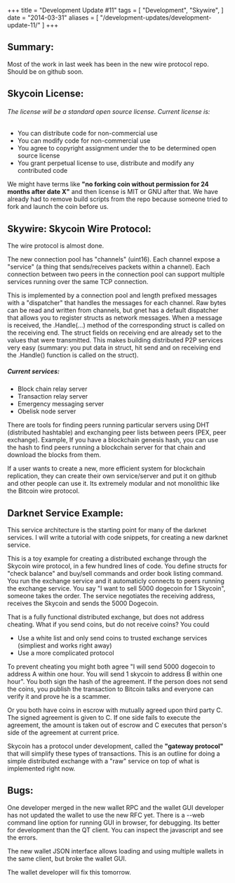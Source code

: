 +++
title = "Development Update #11"
tags = [
    "Development",
    "Skywire",
]
date = "2014-03-31"
aliases = [
	"/development-updates/development-update-11/"
]
+++

## Summary:
Most of the work in last week has been in the new wire protocol repo. Should be on github soon.

## Skycoin License:

###### The license will be a standard open source license. Current license is:
- You can distribute code for non-commercial use
- You can modify code for non-commercial use
- You agree to copyright assignment under the to be determined open source license
- You grant perpetual license to use, distribute and modify any contributed code

We might have terms like **"no forking coin without permission for 24 months after date X"** and then license is MIT or GNU after that. We have already had to remove build scripts from the repo because someone tried to fork and launch the coin before us.

## Skywire: Skycoin Wire Protocol:

The wire protocol is almost done.

The new connection pool has "channels" (uint16). Each channel expose a "service" (a thing that sends/receives packets within a channel). Each connection between two peers in the connection pool can support multiple services running over the same TCP connection.

This is implemented by a connection pool and length prefixed messages with a "dispatcher" that handles the messages for each channel. Raw bytes can be read and written from channels, but gnet has a default dispatcher that allows you to register structs as network messages. When a message is received, the .Handle(...) method of the corresponding struct is called on the receiving end. The struct fields on receiving end are already set to the values that were transmitted. This makes building distributed P2P services very easy (summary: you put data in struct, hit send and on receiving end the .Handle() function is called on the struct).

##### Current services:
- Block chain relay server
- Transaction relay server
- Emergency messaging server
- Obelisk node server

There are tools for finding peers running particular servers using DHT (distributed hashtable) and exchanging peer lists between peers (PEX, peer exchange). Example, If you have a blockchain genesis hash, you can use the hash to find peers running a blockchain server for that chain and download the blocks from them.

If a user wants to create a new, more efficient system for blockchain replication, they can create their own service/server and put it on github and other people can use it. Its extremely modular and not monolithic like the Bitcoin wire protocol.

## Darknet Service Example:

This service architecture is the starting point for many of the darknet services. I will write a tutorial with code snippets, for creating a new darknet service.

This is a toy example for creating a distributed exchange through the Skycoin wire protocol, in a few hundred lines of code. You define structs for "check balance" and buy/sell commands and order book listing command. You run the exchange service and it automaticly connects to peers running the exchange service. You say "I want to sell 5000 dogecoin for 1 Skycoin", someone takes the order. The service negotiates the receiving address, receives the Skycoin and sends the 5000 Dogecoin.

That is a fully functional distributed exchange, but does not address cheating. What if you send coins, but do not receive coins? You could
- Use a white list and only send coins to trusted exchange services (simpliest and works right away)
- Use a more complicated protocol

To prevent cheating you might both agree "I will send 5000 dogecoin to address A within one hour. You will send 1 skycoin to address B within one hour". You both sign the hash of the agreement. If the person does not send the coins, you publish the transaction to Bitcoin talks and everyone can verify it and prove he is a scammer.

Or you both have coins in escrow with mutually agreed upon third party C. The signed agreement is given to C. If one side fails to execute the agreement, the amount is taken out of escrow and C executes that person's side of the agreement at current price.

Skycoin has a protocol under development, called the **"gateway protocol"** that will simplify these types of transactions. This is an outline for doing a simple distributed exchange with a "raw" service on top of what is implemented right now.

## Bugs:

One developer merged in the new wallet RPC and the wallet GUI developer has not updated the wallet to use the new RFC yet. There is a --web command line option for running GUI in browser, for debugging. Its better for development than the QT client. You can inspect the javascript and see the errors.

The new wallet JSON interface allows loading and using multiple wallets in the same client, but broke the wallet GUI.

The wallet developer will fix this tomorrow.


